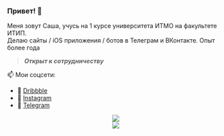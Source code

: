 ### Привет! 👋

Меня зовут Саша, учусь на 1 курсе университета ИТМО на факультете ИТИП.
<br>
Делаю сайты / iOS приложения / ботов в Телеграм и ВКонтакте. Опыт более года
<br>
> _**Открыт к сотрудничеству**_

📫 Мои соцсети:
  - 🏀 [Dribbble](https://dribbble.com/sashafromlibertalia)
  - 📸 [Instagram](https://www.instagram.com/sashafromlibertalia/)
  - 💬 [Telegram](http://t.me/sashafromlibertalia)

<div align="center">
   <img src="https://github-readme-stats.vercel.app/api?username=sashafromlibertalia&show_icons=true&include_all_commits=true" />
</div>
<div align="center">
   <img src="https://github-profile-trophy.vercel.app/?username=sashafromlibertalia&rank=SECRET,SSS,SS,S,AAA,AA,A&theme=onedark&no-frame=true&margin-h=15&row=2&column=3" />
</div>

